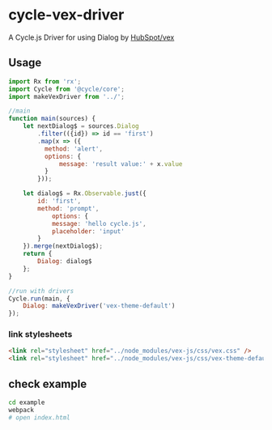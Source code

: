 # cycle-vex-driver
A Cycle.js Driver for using Dialog by [HubSpot/vex](https://github.com/hubspot/vex)

## Usage
```javascript
import Rx from 'rx';
import Cycle from '@cycle/core';
import makeVexDriver from '../';

//main
function main(sources) {
    let nextDialog$ = sources.Dialog
	    .filter(({id}) => id == 'first')
	    .map(x => ({
		  method: 'alert',
		  options: {
		      message: 'result value:' + x.value
		  }
	    }));

    let dialog$ = Rx.Observable.just({
	    id: 'first',
	    method: 'prompt',
            options: {
	        message: 'hello cycle.js',
	        placeholder: 'input'
	    }
    }).merge(nextDialog$);
    return {
	    Dialog: dialog$
    };
}

//run with drivers
Cycle.run(main, {
    Dialog: makeVexDriver('vex-theme-default')
});
```

### link stylesheets
```html
<link rel="stylesheet" href="../node_modules/vex-js/css/vex.css" />
<link rel="stylesheet" href="../node_modules/vex-js/css/vex-theme-default.css" />
```

## check example
``` sh
cd example
webpack
# open index.html
```
